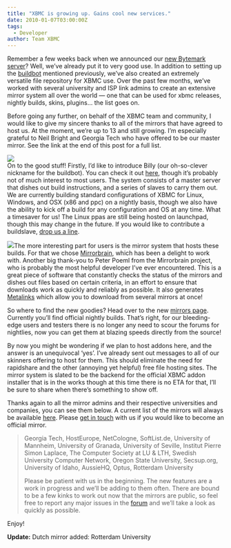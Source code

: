 ```yaml
---
title: "XBMC is growing up. Gains cool new services."
date: 2010-01-07T03:00:00Z
tags:
  - Developer
author: Team XBMC
---
```


Remember a few weeks back when we announced our [new Bytemark server](/article/welcome-bytemark-hosting-sponsor)? Well, we’ve already put it to very good use. In addition to setting up the [buildbot](http://buildbot.net/) mentioned previously, we’ve also created an extremely versatile file repository for XBMC use. Over the past few months, we’ve worked with several university and ISP link admins to create an extensive mirror system all over the world — one that can be used for xbmc releases, nightly builds, skins, plugins… the list goes on.

Before going any further, on behalf of the XBMC team and community, I would like to give my sincere thanks to all of the mirrors that have agreed to host us. At the moment, we’re up to 13 and still growing. I’m especially grateful to Neil Bright and Georgia Tech who have offered to be our master mirror. See the link at the end of this post for a full list.

[![](/images/blog/buildbot-header-text-transparent.jpeg)](http://buildbot.net/)  
 On to the good stuff! Firstly, I’d like to introduce Billy (our oh-so-clever nickname for the buildbot). You can check it out [here](http://buildbot.xbmc.org/), though it’s probably not of much interest to most users. The system consists of a master server that dishes out build instructions, and a series of slaves to carry them out. We are currently building standard configurations of XBMC for Linux, Windows, and OSX (x86 and ppc) on a nightly basis, though we also have the ability to kick off a build for any configuration and OS at any time. What a timesaver for us! The Linux ppas are still being hosted on launchpad, though this may change in the future. If you would like to contribute a buildslave, [drop us a line](https://kodi.wiki/about/contact/).

[![](https://mirrorbrain.org/static/images/gehirn-181x100.jpeg)](https://mirrorbrain.org/)The more interesting part for users is the mirror system that hosts these builds. For that we chose [Mirrorbrain](https://mirrorbrain.org/), which has been a delight to work with. Another big thank-you to Peter Poeml from the Mirrorbrain project, who is probably the most helpful developer I’ve ever encountered. This is a great piece of software that constantly checks the status of the mirrors and dishes out files based on certain criteria, in an effort to ensure that downloads work as quickly and reliably as possible. It also generates [Metalinks](http://www.metalinker.org/) which allow you to download from several mirrors at once!

So where to find the new goodies? Head over to the new [mirrors page](http://mirrors.xbmc.org). Currently you’ll find official nightly builds. That’s right, for our bleeding-edge users and testers there is no longer any need to scour the forums for nightlies, now you can get them at blazing speeds directly from the source!

By now you might be wondering if we plan to host addons here, and the answer is an unequivocal ‘yes’. I’ve already sent out messages to all of our skinners offering to host for them. This should eliminate the need for rapidshare and the other (annoying yet helpful) free file hosting sites. The mirror system is slated to be the backend for the official XBMC addon installer that is in the works though at this time there is no ETA for that, I’ll be sure to share when there’s something to show off.

Thanks again to all the mirror admins and their respective universities and companies, you can see them below. A current list of the mirrors will always be available [here](http://mirrors.xbmc.org/list.html). Please [get in touch](https://kodi.wiki/about/contact/) with us if you would like to become an official mirror.

> Georgia Tech, HostEurope, NetCologne, SoftList.de, University of Mannheim, University of Granada, University of Seville, Institut Pierre Simon Laplace, The Computer Society at LU & LTH, Swedish University Computer Network, Oregon State University, Secsup.org, University of Idaho, AussieHQ, Optus, Rotterdam University
>
> Please be patient with us in the beginning. The new features are a work in progress and we’ll be adding to them often. There are bound to be a few kinks to work out now that the mirrors are public, so feel free to report any major issues in the [forum](https://forum.kodi.tv/forumdisplay.php?fid=35) and we’ll take a look as quickly as possible.

Enjoy!

**Update:** Dutch mirror added: Rotterdam University
